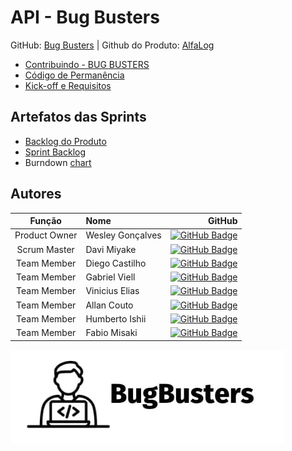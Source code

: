 # API - Bug Busters

GitHub: [Bug Busters](https://github.com/Bug-Busters-F/Busters.git) | Github do Produto: [AlfaLog](https://github.com/Bug-Busters-F/alfalog)

- [Contribuindo - BUG BUSTERS](../CONTRIBUTING.md)
- [Código de Permanência](../CODE_OF_CONDUCT.md)
- [Kick-off e Requisitos](./Produto.md)

## Artefatos das Sprints

- [Backlog do Produto]()
- [Sprint Backlog](https://bugbustersf.atlassian.net/)
- Burndown [chart](https://bugbustersf.atlassian.net/)

## Autores

|    Função     | Nome             |                                                                                                                                               GitHub |
| :-----------: | :--------------- | ---------------------------------------------------------------------------------------------------------------------------------------------------: |
| Product Owner  | Wesley Gonçalves |      [![GitHub Badge](https://img.shields.io/badge/GitHub-111217?style=flat-square&logo=github&logoColor=white)](https://github.com/WesleyGoncalves) |
|  Scrum Master  | Davi Miyake      |            [![GitHub Badge](https://img.shields.io/badge/GitHub-111217?style=flat-square&logo=github&logoColor=white)](https://github.com/DaviMBDev) |
|  Team Member  | Diego Castilho   |             [![GitHub Badge](https://img.shields.io/badge/GitHub-111217?style=flat-square&logo=github&logoColor=white)](https://github.com/DigoCast) |
|  Team Member  | Gabriel Viell    | [![GitHub Badge](https://img.shields.io/badge/GitHub-111217?style=flat-square&logo=github&logoColor=white)](https://github.com/GabrielViellCastilho) |
|  Team Member  | Vinicius Elias   |            [![GitHub Badge](https://img.shields.io/badge/GitHub-111217?style=flat-square&logo=github&logoColor=white)](https://github.com/ViniElias) |
|  Team Member  | Allan Couto      |           [![GitHub Badge](https://img.shields.io/badge/GitHub-111217?style=flat-square&logo=github&logoColor=white)](https://github.com/allancouto) |
| Team Member | Humberto Ishii | [![GitHub Badge](https://img.shields.io/badge/GitHub-111217?style=flat-square&logo=github&logoColor=white)](https://github.com/HumbertoIshii) |
| Team Member | Fabio Misaki | [![GitHub Badge](https://img.shields.io/badge/GitHub-111217?style=flat-square&logo=github&logoColor=white)](https://github.com/llWinter1z) |

![Bug Busters](../assets/bug-busters-logo-black.jpg)
